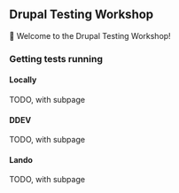 ## Drupal Testing Workshop

👋 Welcome to the Drupal Testing Workshop!

### Getting tests running

#### Locally

TODO, with subpage

#### DDEV

TODO, with subpage

#### Lando

TODO, with subpage
